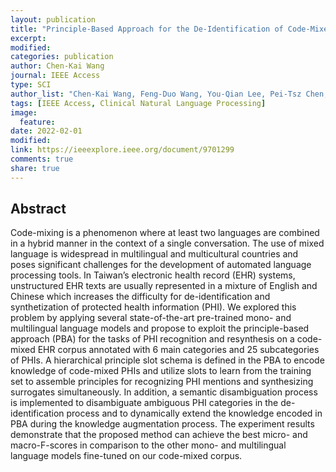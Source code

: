 ```yaml
---
layout: publication
title: "Principle-Based Approach for the De-Identification of Code-Mixed Electronic Health Records"
excerpt:
modified:
categories: publication
author: Chen-Kai Wang
journal: IEEE Access
type: SCI
author_list: "Chen-Kai Wang, Feng-Duo Wang, You-Qian Lee, Pei-Tsz Chen, Bo-Hong Wang, Chu-Hsien Su, Joseph Chin-Chi Kuo, Chi-Shin Wu, Yi-Ling Chien, Hong-Jie Dai, Vicent S. Tseng, Wen-Lian Hsu"
tags: [IEEE Access, Clinical Natural Language Processing]
image:
  feature:
date: 2022-02-01
modified: 
link: https://ieeexplore.ieee.org/document/9701299
comments: true
share: true
---
```


## Abstract

Code-mixing is a phenomenon where at least two languages are combined in a hybrid manner in the context of a single conversation. The use of mixed language is widespread in multilingual and multicultural countries and poses significant challenges for the development of automated language processing tools. In Taiwan’s electronic health record (EHR) systems, unstructured EHR texts are usually represented in a mixture of English and Chinese which increases the difficulty for de-identification and synthetization of protected health information (PHI). We explored this problem by applying several state-of-the-art pre-trained mono- and multilingual language models and propose to exploit the principle-based approach (PBA) for the tasks of PHI recognition and resynthesis on a code-mixed EHR corpus annotated with 6 main categories and 25 subcategories of PHIs. A hierarchical principle slot schema is defined in the PBA to encode knowledge of code-mixed PHIs and utilize slots to learn from the training set to assemble principles for recognizing PHI mentions and synthesizing surrogates simultaneously. In addition, a semantic disambiguation process is implemented to disambiguate ambiguous PHI categories in the de-identification process and to dynamically extend the knowledge encoded in PBA during the knowledge augmentation process. The experiment results demonstrate that the proposed method can achieve the best micro- and macro-F-scores in comparison to the other mono- and multilingual language models fine-tuned on our code-mixed corpus.
